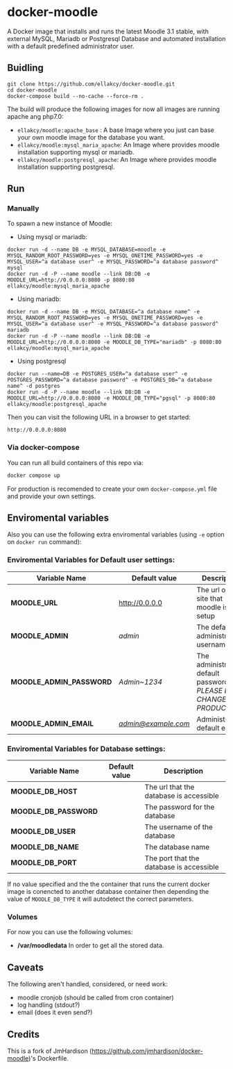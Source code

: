 docker-moodle
=============

A Docker image that installs and runs the latest Moodle 3.1 stable, with external MySQL, Mariadb or Postgresql Database and automated installation with a default predefined administrator user.

## Buidling

```
git clone https://github.com/ellakcy/docker-moodle.git
cd docker-moodle
docker-compose build --no-cache --force-rm .
```

The build will produce the following images for now all images are running apache ang php7.0:

* `ellakcy/moodle:apache_base` : A base Image where you just can base your own moodle image for the database you want.
* `ellakcy/moodle:mysql_maria_apache`: An Image where provides moodle installation supporting mysql or mariadb.
* `ellakcy/moodle:postgresql_apache`:  An Image where provides moodle installation supporting postgresql.


## Run

### Manually

To spawn a new instance of Moodle:

* Using mysql or mariadb:

```
docker run -d --name DB -e MYSQL_DATABASE=moodle -e MYSQL_RANDOM_ROOT_PASSWORD=yes -e MYSQL_ONETIME_PASSWORD=yes -e MYSQL_USER=^a database user^ -e MYSQL_PASSWORD=^a database password^ mysql
docker run -d -P --name moodle --link DB:DB -e MOODLE_URL=http://0.0.0.0:8080 -p 8080:80 ellakcy/moodle:mysql_maria_apache
```

* Using mariadb:

```
docker run -d --name DB -e MYSQL_DATABASE=^a database name^ -e MYSQL_RANDOM_ROOT_PASSWORD=yes -e MYSQL_ONETIME_PASSWORD=yes -e MYSQL_USER=^a database user^ -e MYSQL_PASSWORD=^a database password^ mariadb
docker run -d -P --name moodle --link DB:DB -e MOODLE_URL=http://0.0.0.0:8080 -e MOODLE_DB_TYPE="mariadb" -p 8080:80 ellakcy/moodle:mysql_maria_apache
```

* Using postgresql

```
docker run --name=DB -e POSTGRES_USER=^a database user^ -e POSTGRES_PASSWORD=^a database password^ -e POSTGRES_DB=^a database name^ -d postgres
docker run -d -P --name moodle --link DB:DB -e MOODLE_URL=http://0.0.0.0:8080 -e MOODLE_DB_TYPE="pgsql" -p 8080:80 ellakcy/moodle:postgresql_apache
```

Then you can visit the following URL in a browser to get started:

```
http://0.0.0.0:8080

```

### Via docker-compose

You can run all build containers of this repo via:

```bash
docker compose up
```

For production is recomended to create your own `docker-compose.yml` file and provide your own settings. 


## Enviromental variables

Also you can use the following extra enviromental variables (using `-e` option on `docker run` command):

### Enviromental Variables for Default user settings:

Variable Name | Default value | Description
---- | ------ | ------
**MOODLE_URL** | http://0.0.0.0 | The url of the site that moodle is setup
**MOODLE_ADMIN** | *admin* | The default administrator's username
**MOODLE_ADMIN_PASSWORD** | *Admin~1234* | The administrator's default password. *PLEASE DO CHANGE ON PRODUCTION*
**MOODLE_ADMIN_EMAIL** | *admin@example.com* | Administrator's default email.

### Enviromental Variables for Database settings:

Variable Name | Default value | Description
---- | ------ | ------
**MOODLE_DB_HOST** | | The url that the database is accessible
**MOODLE_DB_PASSWORD** | | The password for the database
**MOODLE_DB_USER** | | The username of the database
**MOODLE_DB_NAME** | | The database name
**MOODLE_DB_PORT** | | The port that the database is accessible

If no value specified and the the container that runs the current docker image is conencted to another database container then depending the value of `MOODLE_DB_TYPE` it will autodetect the correct parameters.


### Volumes

For now you can use the following volumes:

* **/var/moodledata** In order to get all the stored  data.


## Caveats
The following aren't handled, considered, or need work:
* moodle cronjob (should be called from cron container)
* log handling (stdout?)
* email (does it even send?)

## Credits

This is a fork of JmHardison  (https://github.com/jmhardison/docker-moodle)'s Dockerfile.

